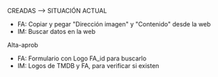 CREADAS --> SITUACIÓN ACTUAL
- FA: Copiar y pegar "Dirección imagen" y "Contenido" desde la web
- IM: Buscar datos en la web

Alta-aprob
- FA: Formulario con Logo FA_id para buscarlo
- IM: Logos de TMDB y FA, para verificar si existen
